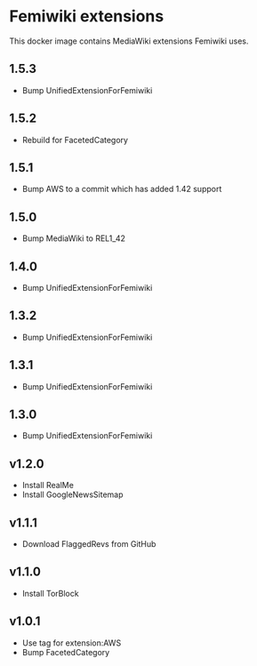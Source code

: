 # Femiwiki extensions

This docker image contains MediaWiki extensions Femiwiki uses.

## 1.5.3

- Bump UnifiedExtensionForFemiwiki

## 1.5.2

- Rebuild for FacetedCategory

## 1.5.1

- Bump AWS to a commit which has added 1.42 support

## 1.5.0

- Bump MediaWiki to REL1_42

## 1.4.0

- Bump UnifiedExtensionForFemiwiki

## 1.3.2

- Bump UnifiedExtensionForFemiwiki

## 1.3.1

- Bump UnifiedExtensionForFemiwiki

## 1.3.0

- Bump UnifiedExtensionForFemiwiki

## v1.2.0

- Install RealMe
- Install GoogleNewsSitemap

## v1.1.1

- Download FlaggedRevs from GitHub

## v1.1.0

- Install TorBlock

## v1.0.1

- Use tag for extension:AWS
- Bump FacetedCategory
